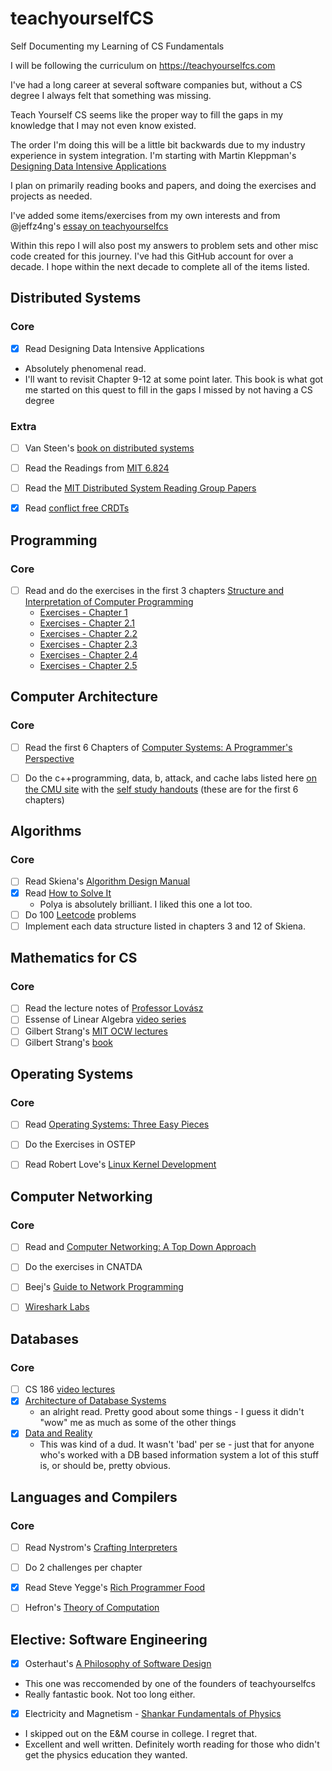 # teachyourselfCS
Self Documenting my Learning of CS Fundamentals

I will be following the curriculum on https://teachyourselfcs.com

I've had a long career at several software companies but, without a CS degree I always felt that something was missing. 

Teach Yourself CS seems like the proper way to fill the gaps in my knowledge that I may not even know existed.

The order I'm doing this will be a little bit backwards due to my industry experience in system integration.
I'm starting with Martin Kleppman's [Designing Data Intensive Applications](https://smile.amazon.com/Designing-Data-Intensive-Applications-Reliable-Maintainable-ebook/dp/B06XPJML5D/)

I plan on primarily reading books and papers, and doing the exercises and projects as needed. 



I've added some items/exercises from my own interests and from @jeffz4ng's [essay on teachyourselfcs](https://jeffzh4ng.com/essays/thoughts-on-teachyourselfcs.html)

Within this repo I will also post my answers to problem sets and other misc code created for this journey. 
I've had this GitHub account for over a decade. I hope within the next decade to complete all of the items listed.

## Distributed Systems
### Core
- [x] Read Designing Data Intensive Applications
 - Absolutely phenomenal read. 
 - I'll want to revisit Chapter 9-12 at some point later. This book is what got me started on this quest to fill in the gaps I missed by not having a CS degree

### Extra
- [ ] Van Steen's [book on distributed systems](https://www.amazon.com/gp/product/1543057381/ref=ox_sc_act_title_1?smid=ATVPDKIKX0DER&psc=1)
- [ ] Read the Readings from [MIT 6.824](https://pdos.csail.mit.edu/6.824/schedule.html)
- [ ] Read the [MIT Distributed System Reading Group Papers](http://dsrg.pdos.csail.mit.edu/papers/)
- [x] Read [conflict free CRDTs](https://jzhao.xyz/posts/bft-json-crdt/)


## Programming
 ### Core
- [ ] Read and do the exercises in the first 3 chapters  [Structure and Interpretation of Computer Programming](https://mitpress.mit.edu/sites/default/files/sicp/full-text/book/book.html)
  - [Exercises - Chapter 1](SICP_1.md)
  - [Exercises - Chapter 2.1](SICP_2_1.md)
  - [Exercises - Chapter 2.2](SICP_2_2.md)
  - [Exercises - Chapter 2.3](SICP_2_3.md)
  - [Exercises - Chapter 2.4](SICP_2_4.md)
  - [Exercises - Chapter 2.5](SICP_2_5.md)


## Computer Architecture
### Core
- [ ] Read the first 6 Chapters of [Computer Systems: A Programmer's Perspective](http://csapp.cs.cmu.edu/3e/home.html)
- [ ] Do the c++programming, data, b, attack, and cache labs listed here [on the CMU site](http://www.cs.cmu.edu/~213/labs.html) with the [self study handouts](http://csapp.cs.cmu.edu/3e/labs.html) (these are for the first 6 chapters)


## Algorithms
### Core
- [ ] Read Skiena's [Algorithm Design Manual](https://smile.amazon.com/Algorithm-Design-Manual-Steven-Skiena/dp/1848000693/)
- [x] Read [How to Solve It](https://smile.amazon.com/How-Solve-Mathematical-Princeton-Science/dp/069116407X/)
  - Polya is absolutely brilliant. I liked this one a lot too. 
- [ ] Do 100 [Leetcode](https://www.leetcode.com) problems 
- [ ] Implement each data structure listed in chapters 3 and 12 of Skiena.

## Mathematics for CS
### Core
- [ ] Read the lecture notes of [Professor Lovász](https://cims.nyu.edu/~regev/teaching/discrete_math_fall_2005/dmbook.pdf)
- [ ] Essense of Linear Algebra [video series](https://www.youtube.com/playlist?list=PLZHQObOWTQDPD3MizzM2xVFitgF8hE_ab)
- [ ] Gilbert Strang's [MIT OCW lectures](https://ocw.mit.edu/courses/18-06sc-linear-algebra-fall-2011/pages/ax-b-and-the-four-subspaces/the-geometry-of-linear-equations/)
- [ ] Gilbert Strang's [book](https://www.amazon.com/Introduction-Linear-Algebra-Gilbert-Strang/dp/0980232775/)

## Operating Systems
### Core
- [ ] Read  [Operating Systems: Three Easy Pieces](http://pages.cs.wisc.edu/~remzi/OSTEP/)
- [ ]  Do the Exercises in OSTEP
- [ ] Read Robert Love's [Linux Kernel Development](https://www.amazon.com/Linux-Kernel-Development-Robert-Love/dp/0672329468)


## Computer Networking
### Core
- [ ] Read and [Computer Networking: A Top Down Approach](https://smile.amazon.com/Computer-Networking-Top-Down-Approach-7th/dp/0133594149/)
- [ ] Do the exercises in CNATDA
- [ ] Beej's [Guide to Network Programming](https://beej.us/guide/bgnet/html/)
- [ ] [Wireshark Labs](https://gaia.cs.umass.edu/kurose_ross/wireshark.php)


## Databases
### Core
- [ ] CS 186 [video lectures](https://www.youtube.com/user/CS186Berkeley/videos)
- [x] [Architecture of Database Systems](http://db.cs.berkeley.edu/papers/fntdb07-architecture.pdf)
   - an alright read. Pretty good about some things - I guess it didn't "wow" me as much as some of the other things
- [x] [Data and Reality](https://www.amazon.com/Data-Reality-Perspective-Perceiving-Information/dp/1935504215)
  - This was kind of a dud. It wasn't 'bad' per se - just that for anyone who's worked with a DB based information system a lot of this stuff is, or   should be, pretty obvious. 


## Languages and Compilers
### Core
- [ ] Read Nystrom's [Crafting Interpreters](https://craftinginterpreters.com/contents.html)
- [ ] Do 2 challenges per chapter
- [x] Read Steve Yegge's [Rich Programmer Food](https://steve-yegge.blogspot.com/2007/06/rich-programmer-food.html)
- [ ] Hefron's [Theory of Computation](https://hefferon.net/computation/index.html)



## Elective: Software Engineering

- [x] Osterhaut's [A Philosophy of Software Design](https://www.amazon.com/Philosophy-Software-Design-2nd/dp/173210221X/ref=monarch_sidesheet)
 - This one was reccomended by one of the founders of teachyourselfcs
 - Really fantastic book. Not too long either. 
 
 - [x] Electricity and Magnetism - [Shankar Fundamentals of Physics](https://www.amazon.com/Fundamentals-Physics-II-Electromagnetism-Mechanics/dp/0300243782/ref=sr_1_3?crid=23EAQ65MELPWW&keywords=shankar+physics&qid=1669470175&sprefix=%2Caps%2C74&sr=8-3) 
  - I skipped out on the E&M course in college. I regret that. 
  - Excellent and well written. Definitely worth reading for those who didn't get the physics education they wanted.
